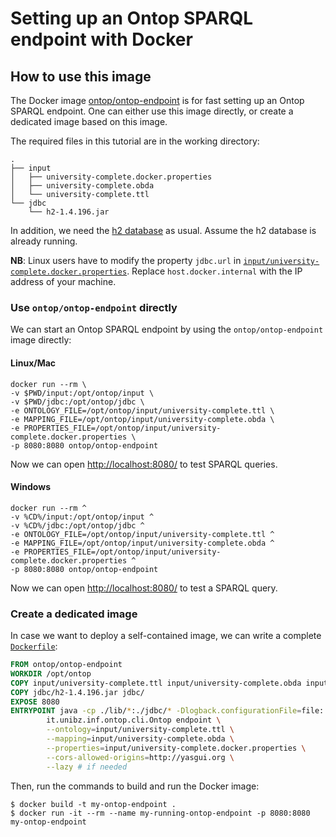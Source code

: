 # Setting up an Ontop SPARQL endpoint with Docker

## How to use this image

The Docker image [ontop/ontop-endpoint](https://cloud.docker.com/u/ontop/repository/docker/ontop/ontop-endpoint) is for fast setting up an Ontop SPARQL endpoint.
One can either use this image directly, or create a dedicated image based on this image.

The required files in this tutorial are in the working directory:

```console
.
├── input
│   ├── university-complete.docker.properties
│   ├── university-complete.obda
│   └── university-complete.ttl
└── jdbc
    └── h2-1.4.196.jar
```

In addition, we need the [h2 database](../h2.zip) as usual. Assume the h2 database is already running.

**NB**: Linux users have to modify the property `jdbc.url` in [`input/university-complete.docker.properties`](input/university-complete.docker.properties). Replace `host.docker.internal` with the IP address of your machine.


### Use `ontop/ontop-endpoint` directly

We can start an Ontop SPARQL endpoint by using the `ontop/ontop-endpoint` image directly:

#### Linux/Mac

```console
docker run --rm \
-v $PWD/input:/opt/ontop/input \
-v $PWD/jdbc:/opt/ontop/jdbc \
-e ONTOLOGY_FILE=/opt/ontop/input/university-complete.ttl \
-e MAPPING_FILE=/opt/ontop/input/university-complete.obda \
-e PROPERTIES_FILE=/opt/ontop/input/university-complete.docker.properties \
-p 8080:8080 ontop/ontop-endpoint
```

Now we can open <http://localhost:8080/> to test SPARQL queries.

#### Windows

```console
docker run --rm ^
-v %CD%/input:/opt/ontop/input ^
-v %CD%/jdbc:/opt/ontop/jdbc ^
-e ONTOLOGY_FILE=/opt/ontop/input/university-complete.ttl ^
-e MAPPING_FILE=/opt/ontop/input/university-complete.obda ^
-e PROPERTIES_FILE=/opt/ontop/input/university-complete.docker.properties ^
-p 8080:8080 ontop/ontop-endpoint
```

Now we can open <http://localhost:8080/> to test a SPARQL query.

### Create a dedicated image

In case we want to deploy a self-contained image, we can write a complete [`Dockerfile`](Dockerfile):

```dockerfile
FROM ontop/ontop-endpoint
WORKDIR /opt/ontop
COPY input/university-complete.ttl input/university-complete.obda input/university-complete.docker.properties input/ 
COPY jdbc/h2-1.4.196.jar jdbc/
EXPOSE 8080
ENTRYPOINT java -cp ./lib/*:./jdbc/* -Dlogback.configurationFile=file:./log/logback.xml \
        it.unibz.inf.ontop.cli.Ontop endpoint \
        --ontology=input/university-complete.ttl \
        --mapping=input/university-complete.obda \
        --properties=input/university-complete.docker.properties \
        --cors-allowed-origins=http://yasgui.org \
        --lazy # if needed
```

Then, run the commands to build and run the Docker image:

```console
$ docker build -t my-ontop-endpoint .
$ docker run -it --rm --name my-running-ontop-endpoint -p 8080:8080 my-ontop-endpoint
```


